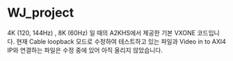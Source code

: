 # WJ_project

4K (120, 144Hz) , 8K (60Hz) 일 때의 A2KHS에서 제공한 기본 VXONE 코드입니다.
현재 Cable loopback 모드로 수정하여 테스트하고 있는 파일과 Video in to AXI4 IP와 연결하는 파일은 수정 중에 있어 아직 올리지 않았습니다.
